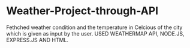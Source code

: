 # Weather-Project-through-API

Fethched weather condition and the temperature in Celcious of the city which is given as input by the user.
USED WEATHERMAP API, NODE.JS, EXPRESS.JS AND HTML.
